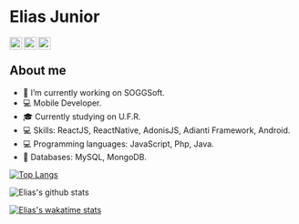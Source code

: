 # Elias Junior

<a href="https://twitter.com/ninojuniornino">
  <img align="left" alt="Elias's Twitter" width="22px" src="https://cdn.jsdelivr.net/npm/simple-icons@v3/icons/twitter.svg" />
</a>

<a href="https://www.linkedin.com/in/elias-junior-9b1191164">
  <img align="left" alt="Elias's Linkdein" width="22px" src="https://cdn.jsdelivr.net/npm/simple-icons@v3/icons/linkedin.svg" />
</a>

<a href="https://github.com/EliasJuniorNino">
  <img align="left" alt="Elias's Github" width="22px" src="https://cdn.jsdelivr.net/npm/simple-icons@v3/icons/github.svg" />
</a>

<br>

## About me

- 🔭 I’m currently working on SOGGSoft.
- 💻 Mobile Developer.
- 🎓 Currently studying on U.F.R.
- 💻 Skills: ReactJS, ReactNative, AdonisJS, Adianti Framework, Android.
- 💻 Programming languages: JavaScript, Php, Java.
- 💾 Databases: MySQL, MongoDB.

[![Top Langs](https://github-readme-stats.vercel.app/api/top-langs/?username=EliasJuniorNino&layout=compact)](https://github.com/anuraghazra/github-readme-stats)

![Elias's github stats](https://github-readme-stats.vercel.app/api?username=EliasJuniorNino&show_icons=true&count_private=true)

[![Elias's wakatime stats](https://github-readme-stats.vercel.app/api/wakatime?username=EliasJuniorNino)](https://github.com/anuraghazra/github-readme-stats)
